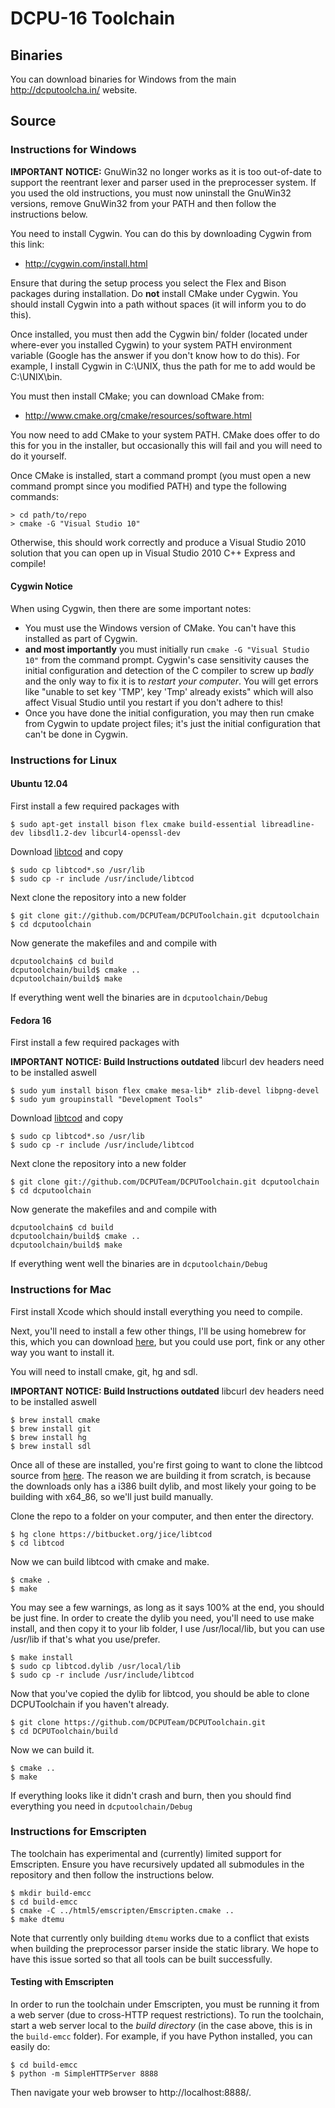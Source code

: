 # DCPU-16 Toolchain

## Binaries
You can download binaries for Windows from the main http://dcputoolcha.in/ website.

## Source

### Instructions for Windows

**IMPORTANT NOTICE:** GnuWin32 no longer works as it is too out-of-date to support the reentrant lexer and parser used in the preprocesser system.  If you used the old instructions, you must now uninstall the GnuWin32 versions, remove GnuWin32 from your PATH and then follow the instructions below.

You need to install Cygwin.  You can do this by downloading Cygwin from this link:

* http://cygwin.com/install.html

Ensure that during the setup process you select the Flex and Bison packages during installation.  Do **not** install CMake under Cygwin.  You should install Cygwin into a path without spaces (it will inform you to do this).

Once installed, you must then add the Cygwin bin/ folder (located under where-ever you installed Cygwin) to your system PATH environment variable (Google has the answer if you don't know how to do this).  For example, I install Cygwin in C:\UNIX, thus the path for me to add would be C:\UNIX\bin.

You must then install CMake; you can download CMake from:

* http://www.cmake.org/cmake/resources/software.html

You now need to add CMake to your system PATH.  CMake does offer to do this for you in the installer, but occasionally this will fail and you will need to do it yourself.

Once CMake is installed, start a command prompt (you must open a new command prompt since you modified PATH) and type the following commands:

```
> cd path/to/repo
> cmake -G "Visual Studio 10"
```

Otherwise, this should work correctly and produce a Visual Studio 2010 solution that you can open up in Visual Studio 2010 C++ Express and compile!

#### Cygwin Notice

When using Cygwin, then there are some important notes:

* You must use the Windows version of CMake.  You can't have this installed as part of Cygwin.
* **and most importantly** you must initially run `cmake -G "Visual Studio 10"` from the command prompt.  Cygwin's case sensitivity causes the initial configuration and detection of the C compiler to screw up _badly_ and the only way to fix it is to _restart your computer_. You will get errors like "unable to set key 'TMP', key 'Tmp' already exists" which will also affect Visual Studio until you restart if you don't adhere to this!
* Once you have done the initial configuration, you may then run cmake from Cygwin to update project files; it's just the initial configuration that can't be done in Cygwin.

### Instructions for Linux

#### Ubuntu 12.04

First install a few required packages with

```
$ sudo apt-get install bison flex cmake build-essential libreadline-dev libsdl1.2-dev libcurl4-openssl-dev
```

Download [libtcod](http://doryen.eptalys.net/libtcod/download/) and copy

```
$ sudo cp libtcod*.so /usr/lib
$ sudo cp -r include /usr/include/libtcod
```

Next clone the repository into a new folder

```
$ git clone git://github.com/DCPUTeam/DCPUToolchain.git dcputoolchain
$ cd dcputoolchain
```

Now generate the makefiles and and compile with

```
dcputoolchain$ cd build
dcputoolchain/build$ cmake ..
dcputoolchain/build$ make
```

If everything went well the binaries are in ```dcputoolchain/Debug```

#### Fedora 16
First install a few required packages with

**IMPORTANT NOTICE: Build Instructions outdated** libcurl dev headers need to be
installed aswell
```
$ sudo yum install bison flex cmake mesa-lib* zlib-devel libpng-devel
$ sudo yum groupinstall "Development Tools"
```

Download [libtcod](http://doryen.eptalys.net/libtcod/download/) and copy

```
$ sudo cp libtcod*.so /usr/lib
$ sudo cp -r include /usr/include/libtcod
```

Next clone the repository into a new folder

```
$ git clone git://github.com/DCPUTeam/DCPUToolchain.git dcputoolchain
$ cd dcputoolchain
```

Now generate the makefiles and and compile with

```
dcputoolchain$ cd build
dcputoolchain/build$ cmake ..
dcputoolchain/build$ make
```

If everything went well the binaries are in ```dcputoolchain/Debug```

### Instructions for Mac

First install Xcode which should install everything you need to compile.

Next, you'll need to install a few other things, I'll be using homebrew for this, which you can download [here](https://github.com/mxcl/homebrew/wiki/installation), but you could use port, fink or any other way you want to install it.

You will need to install cmake, git, hg and sdl.

**IMPORTANT NOTICE: Build Instructions outdated** libcurl dev headers need to be
installed aswell
```
$ brew install cmake
$ brew install git
$ brew install hg
$ brew install sdl
```

Once all of these are installed, you're first going to want to clone the libtcod source from [here](https://bitbucket.org/jice/libtcod).  The reason we are building it from scratch, is because the downloads only has a i386 built dylib, and most likely your going to be building with x64_86, so we'll just build manually.

Clone the repo to a folder on your computer, and then enter the directory.

```
$ hg clone https://bitbucket.org/jice/libtcod
$ cd libtcod
```

Now we can build libtcod with cmake and make.

```
$ cmake .
$ make
```

You may see a few warnings, as long as it says 100% at the end, you should be just fine.  In order to create the dylib you need, you'll need to use make install, and then copy it to your lib folder, I use /usr/local/lib, but you can use /usr/lib if that's what you use/prefer.

```
$ make install
$ sudo cp libtcod.dylib /usr/local/lib
$ sudo cp -r include /usr/include/libtcod
```

Now that you've copied the dylib for libtcod, you should be able to clone DCPUToolchain if you haven't already.

```
$ git clone https://github.com/DCPUTeam/DCPUToolchain.git
$ cd DCPUToolchain/build
```

Now we can build it.

```
$ cmake ..
$ make
```

If everything looks like it didn't crash and burn, then you should find everything you need in ```dcputoolchain/Debug```

### Instructions for Emscripten

The toolchain has experimental and (currently) limited support for Emscripten.  Ensure you have recursively updated all submodules
in the repository and then follow the instructions below.

```
$ mkdir build-emcc
$ cd build-emcc
$ cmake -C ../html5/emscripten/Emscripten.cmake .. 
$ make dtemu
```

Note that currently only building `dtemu` works due to a conflict that exists when building the preprocessor parser inside the
static library.  We hope to have this issue sorted so that all tools can be built successfully.

#### Testing with Emscripten

In order to run the toolchain under Emscripten, you must be running it from a web server (due to cross-HTTP request restrictions).  To run the
toolchain, start a web server local to the _build directory_ (in the case above, this is in the `build-emcc` folder).  For example,
if you have Python installed, you can easily do:

```
$ cd build-emcc
$ python -m SimpleHTTPServer 8888
```

Then navigate your web browser to http://localhost:8888/.

